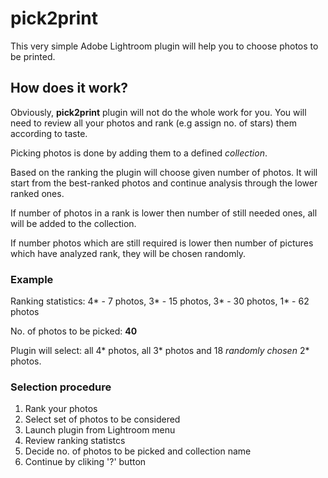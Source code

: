 # pick2print
This very simple Adobe Lightroom plugin will help you to choose photos to be printed.  

## How does it work?
Obviously, **pick2print** plugin will not do the whole work for you. You will need to 
review all your photos and rank (e.g assign no. of stars) them according to taste.

Picking photos is done by adding them to a defined _collection_.

Based on the ranking the plugin will choose given number of photos. 
It will start from the best-ranked photos and continue analysis through the lower ranked ones. 
 
 
If number of photos in a rank is lower then number of still needed ones, 
all will be added to the collection.

If number photos which are still required is lower then number of 
pictures which have analyzed rank, they will be chosen randomly.    


### Example
Ranking statistics:
4\* - 7 photos, 3\* - 15 photos, 3\* - 30 photos, 1\* - 62 photos

No. of photos to be picked: **40**

Plugin will select: all 4\* photos, all 3\* photos and 18 _randomly chosen_ 2\* photos.  

### Selection procedure
1. Rank your photos
2. Select set of photos to be considered
3. Launch plugin from Lightroom menu 
4. Review ranking statistcs
5. Decide no. of photos to be picked and collection name
6. Continue by cliking '?' button
